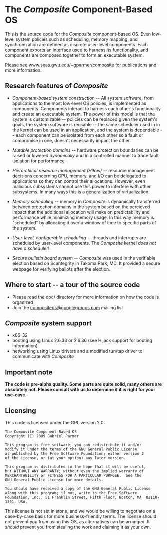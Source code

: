 The _Composite_ Component-Based OS
==================================

This is the source code for the _Composite_ component-based OS.  Even
low-level system policies such as scheduling, memory mapping, and
synchronization are defined as discrete user-level components.  Each
component exports an interface used to harness its functionality, and
components are composed together to form an executable system.

Please see www.seas.gwu.edu/~gparmer/composite for publications and
more information.

Research features of _Composite_
--------------------------------

- *Component-based system construction* -- All system software, from
  applications to the most low-level OS policies, is implemented as 
  components.  Components interact to harness each other's functionality
  and create an executable system.  The power of this model is that the 
  system is customizable -- policies can be replaced given the system's
  goals, the system software is reusable -- the same scheduler used in
  in the kernel can be used in an application, and the system is dependable
  -- each component can be isolated from each other so a fault or compromise
  in one, doesn't necessarily impact the other.
 
- *Mutable protection domains* -- hardware protection boundaries can be
  raised or lowered _dynamically_ and in a controlled manner to trade
  fault isolation for performance

- *Hierarchical resource management (HiRes)* -- resource management
  decisions concerning CPU, memory, and I/O can be delegated to
  applications so they can control their allocations.  However, even
  malicious subsystems cannot use this power to interfere with other
  subsystems.  In many ways this is a generalization of
  virtualization.

- *Memory scheduling* -- memory in _Composite_ is dynamically transferred
  between protection domains in the system based on the percieved
  impact that the additional allocation will make on predictability
  and performance while minimizing memory usage.  In this way memory
  is "scheduled" by allocating it over a window of time to specific
  parts of the system.

- *User-level, configurable scheduling* -- threads and interrupts are
  scheduled by user-level components.  The _Composite_ kernel _does
  not have a scheduler_!

- *Secure bulletin board system* -- _Composite_ was used in the verifiable
  election based on Scantegrity in Takoma Park, MD.  It provided a
  secure webpage for verifying ballots after the election.

Where to start -- a tour of the source code
-------------------------------------------

- Please read the doc/ directory for more information on how the code
  is organized
- Join the compositeos@googlegroups.com mailing list

_Composite_ system support
--------------------------

- x86-32
- booting using Linux 2.6.33 or 2.6.36 (see Hijack support for booting
  information)
- networking using Linux drivers and a modified tun/tap driver to
  communicate with _Composite_

Important note
--------------

**The code is pre-alpha quality.  Some parts are quite solid, many
  others are absolutely not.  Please consult with us to determine if
  it is right for your use-case.**

Licensing
---------

This code is licensed under the GPL version 2.0:

```
The Composite Component-Based OS
Copyright (C) 2009 Gabriel Parmer

This program is free software; you can redistribute it and/or
modify it under the terms of the GNU General Public License
as published by the Free Software Foundation; either version 2
of the License, or (at your option) any later version.

This program is distributed in the hope that it will be useful,
but WITHOUT ANY WARRANTY; without even the implied warranty of
MERCHANTABILITY or FITNESS FOR A PARTICULAR PURPOSE.  See the
GNU General Public License for more details.

You should have received a copy of the GNU General Public License
along with this program; if not, write to the Free Software
Foundation, Inc., 51 Franklin Street, Fifth Floor, Boston, MA  02110-1301, USA.
```

This license is not set in stone, and we would be willing to negotiate
on a case-by-case basis for more business-friendly terms.  The license
should not prevent you from using this OS, as alternatives can be
arranged.  It _should_ prevent you from stealing the work and claiming
it as your own.
